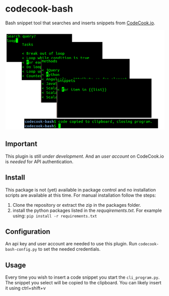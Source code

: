 codecook-bash
=============

Bash snippet tool that searches and inserts snippets from [CodeCook.io](http://codecook.io/).


![Plugin impression](https://raw.githubusercontent.com/RRMoelker/codecook-bash/master/codecook_bashplugin_impression.png)

## Important
This plugin is still *under development*. And an *user account* on CodeCook.io is *needed* for API authentication.


## Install
This package is not (yet) available in package control and no installation scripts are available at this time. For manual installation follow the steps:

1. Clone the repository or extract the zip in the packages folder.
1. install the python packages listed in the *requqirements.txt*. For example using: `pip install -r requirements.txt`

## Configuration
An api key and user account are needed to use this plugin. Run `codecook-bash-config.py` to set the needed credentials.

## Usage
Every time you wish to insert a code snippet you start the `cli_program.py`. The snippet you select will be copied to the clipboard. You can likely insert it using ctrl+shift+v